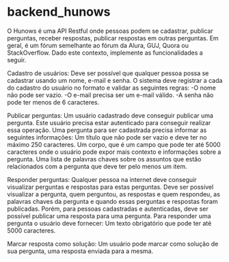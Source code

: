 # backend_hunows

O Hunows é uma API Restful onde pessoas podem se cadastrar, publicar perguntas, receber respostas, publicar respostas em outras perguntas. Em geral, é um fórum semelhante ao fórum da Alura, GUJ, Quora ou StackOverflow. Dado este contexto, implemente as funcionalidades a seguir.

Cadastro de usuários: Deve ser possível que qualquer pessoa possa se cadastrar usando um nome, e-mail e senha. O sistema deve registrar a cada do cadastro do usuário no formato e validar as seguintes regras:
-O nome não pode ser vazio.
-O e-mail precisa ser um e-mail válido.
-A senha não pode ter menos de 6 caracteres.


Publicar perguntas: Um usuário cadastrado deve conseguir publicar uma pergunta. Este usuário precisa estar autenticado para conseguir realizar essa operação. Uma pergunta para ser cadastrada precisa informar as seguintes informações:
Um título que não pode ser vazio e deve ter no máximo 250 caracteres.
Um corpo, que é um campo que pode ter até 5000 caracteres onde o usuário pode expor mais contexto e informações sobre a pergunta.
Uma lista de palavras chaves sobre os assuntos que estão relacionados com a pergunta que deve ter pelo menos um item.


Responder perguntas: Qualquer pessoa na internet deve conseguir visualizar perguntas e respostas para estas perguntas. Deve ser possível visualizar a pergunta, quem perguntou, as respostas e quem respondeu, as palavras chaves da pergunta e quando essas perguntas e respostas foram publicadas. Porém, para pessoas cadastradas e autenticadas, deve ser possível publicar uma resposta para uma pergunta. Para responder uma pergunta o usuário deve fornecer:
Um texto obrigatório que pode ter até 5000 caracteres.


Marcar resposta como solução: Um usuário pode marcar como solução de sua pergunta, uma resposta enviada para a mesma. 
